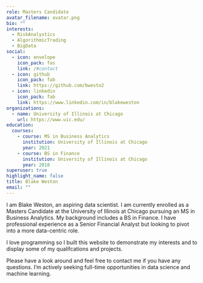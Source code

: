 ```yaml
---
role: Masters Candidate
avatar_filename: avatar.png
bio: ""
interests:
  - RiskAnalystics
  - AlgorithmicTrading
  - BigData
social:
  - icon: envelope
    icon_pack: fas
    link: /#contact
  - icon: github
    icon_pack: fab
    link: https://github.com/bwesto2
  - icon: linkedin
    icon_pack: fab
    link: https://www.linkedin.com/in/blakeweston
organizations:
  - name: University of Illinois at Chicago
    url: https://www.uic.edu/
education:
  courses:
    - course: MS in Business Analytics
      institution: University of Illinois at Chicago
      year: 2021
    - course: BS in Finance
      institution: University of Illinois at Chicago
      year: 2018
superuser: true
highlight_name: false
title: Blake Weston
email: ""
---
```

I am Blake Weston, an aspiring data scientist. I am currently enrolled as a Masters Candidate at the University of Illinois at Chicago pursuing an MS in Business Analytics. My background includes a BS in Finance. I have professional experience as a Senior Financial Analyst but looking to pivot into a more data-centric role.

I love programming so I built this website to demonstrate my interests and to display some of my qualifcations and projects.

Please have a look around and feel free to contact me if you have any questions. I’m actively seeking full-time opportunities in data science and machine learning.
